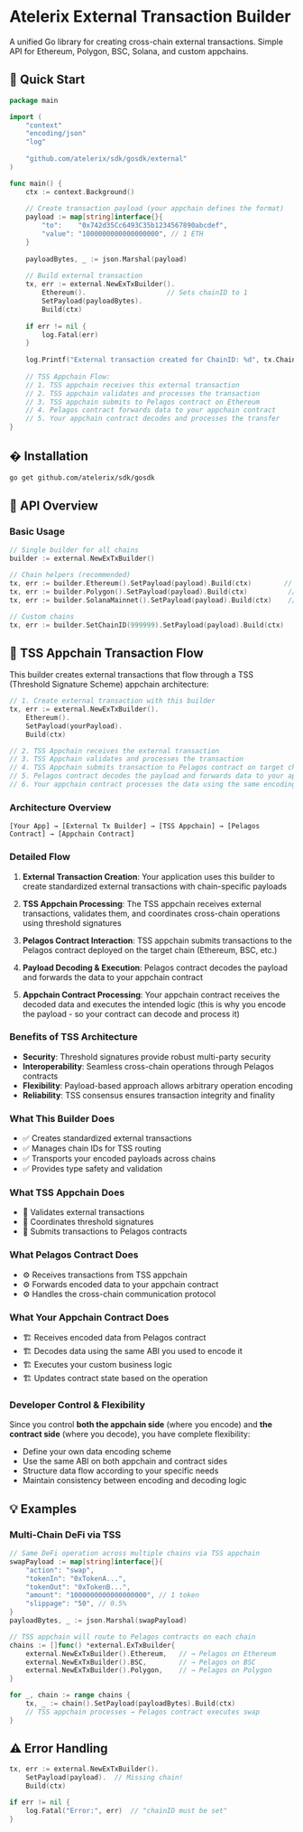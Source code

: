 # Atelerix External Transaction Builder

A unified Go library for creating cross-chain external transactions. Simple API for Ethereum, Polygon, BSC, Solana, and custom appchains.

## 🚀 Quick Start

```go
package main

import (
    "context"
    "encoding/json"
    "log"
    
    "github.com/atelerix/sdk/gosdk/external"
)

func main() {
    ctx := context.Background()
    
    // Create transaction payload (your appchain defines the format)
    payload := map[string]interface{}{
        "to":    "0x742d35Cc6493C35b1234567890abcdef",
        "value": "1000000000000000000", // 1 ETH
    }
    
    payloadBytes, _ := json.Marshal(payload)
    
    // Build external transaction
    tx, err := external.NewExTxBuilder().
        Ethereum().                    // Sets chainID to 1
        SetPayload(payloadBytes).
        Build(ctx)
    
    if err != nil {
        log.Fatal(err)
    }
    
    log.Printf("External transaction created for ChainID: %d", tx.ChainID)
    
    // TSS Appchain Flow:
    // 1. TSS appchain receives this external transaction
    // 2. TSS appchain validates and processes the transaction  
    // 3. TSS appchain submits to Pelagos contract on Ethereum
    // 4. Pelagos contract forwards data to your appchain contract
    // 5. Your appchain contract decodes and processes the transfer
}
```

## � Installation

```bash
go get github.com/atelerix/sdk/gosdk
```

## 🔧 API Overview

### Basic Usage
```go
// Single builder for all chains
builder := external.NewExTxBuilder()

// Chain helpers (recommended)
tx, err := builder.Ethereum().SetPayload(payload).Build(ctx)        // ChainID: 1
tx, err := builder.Polygon().SetPayload(payload).Build(ctx)          // ChainID: 137
tx, err := builder.SolanaMainnet().SetPayload(payload).Build(ctx)    // ChainID: 900

// Custom chains
tx, err := builder.SetChainID(999999).SetPayload(payload).Build(ctx)
```

## 🔄 TSS Appchain Transaction Flow

This builder creates external transactions that flow through a TSS (Threshold Signature Scheme) appchain architecture:

```go
// 1. Create external transaction with this builder
tx, err := external.NewExTxBuilder().
    Ethereum().
    SetPayload(yourPayload).
    Build(ctx)

// 2. TSS Appchain receives the external transaction
// 3. TSS Appchain validates and processes the transaction
// 4. TSS Appchain submits transaction to Pelagos contract on target chain
// 5. Pelagos contract decodes the payload and forwards data to your appchain contract
// 6. Your appchain contract processes the data using the same encoding format
```

### Architecture Overview

```
[Your App] → [External Tx Builder] → [TSS Appchain] → [Pelagos Contract] → [Appchain Contract]
```

### Detailed Flow

1. **External Transaction Creation**: Your application uses this builder to create standardized external transactions with chain-specific payloads

2. **TSS Appchain Processing**: The TSS appchain receives external transactions, validates them, and coordinates cross-chain operations using threshold signatures

3. **Pelagos Contract Interaction**: TSS appchain submits transactions to the Pelagos contract deployed on the target chain (Ethereum, BSC, etc.)

4. **Payload Decoding & Execution**: Pelagos contract decodes the payload and forwards the data to your appchain contract

5. **Appchain Contract Processing**: Your appchain contract receives the decoded data and executes the intended logic (this is why you encode the payload - so your contract can decode and process it)

### Benefits of TSS Architecture

- **Security**: Threshold signatures provide robust multi-party security
- **Interoperability**: Seamless cross-chain operations through Pelagos contracts
- **Flexibility**: Payload-based approach allows arbitrary operation encoding
- **Reliability**: TSS consensus ensures transaction integrity and finality

### What This Builder Does
- ✅ Creates standardized external transactions
- ✅ Manages chain IDs for TSS routing
- ✅ Transports your encoded payloads across chains
- ✅ Provides type safety and validation

### What TSS Appchain Does
- 🔧 Validates external transactions
- 🔧 Coordinates threshold signatures
- 🔧 Submits transactions to Pelagos contracts

### What Pelagos Contract Does
- ⚙️ Receives transactions from TSS appchain
- ⚙️ Forwards encoded data to your appchain contract
- ⚙️ Handles the cross-chain communication protocol

### What Your Appchain Contract Does
- 🏗️ Receives encoded data from Pelagos contract
- 🏗️ Decodes data using the same ABI you used to encode it
- 🏗️ Executes your custom business logic
- 🏗️ Updates contract state based on the operation

### Developer Control & Flexibility
Since you control **both the appchain side** (where you encode) and **the contract side** (where you decode), you have complete flexibility:
- Define your own data encoding scheme
- Use the same ABI on both appchain and contract sides  
- Structure data flow according to your specific needs
- Maintain consistency between encoding and decoding logic

## 💡 Examples

### Multi-Chain DeFi via TSS
```go
// Same DeFi operation across multiple chains via TSS appchain
swapPayload := map[string]interface{}{
    "action": "swap",
    "tokenIn": "0xTokenA...",
    "tokenOut": "0xTokenB...", 
    "amount": "1000000000000000000", // 1 token
    "slippage": "50", // 0.5%
}
payloadBytes, _ := json.Marshal(swapPayload)

// TSS appchain will route to Pelagos contracts on each chain
chains := []func() *external.ExTxBuilder{
    external.NewExTxBuilder().Ethereum,   // → Pelagos on Ethereum
    external.NewExTxBuilder().BSC,        // → Pelagos on BSC  
    external.NewExTxBuilder().Polygon,    // → Pelagos on Polygon
}

for _, chain := range chains {
    tx, _ := chain().SetPayload(payloadBytes).Build(ctx)
    // TSS appchain processes → Pelagos contract executes swap
}
```

## ⚠️ Error Handling

```go
tx, err := external.NewExTxBuilder().
    SetPayload(payload).  // Missing chain!
    Build(ctx)

if err != nil {
    log.Fatal("Error:", err)  // "chainID must be set"
}
```
